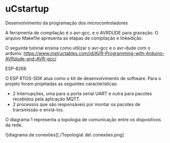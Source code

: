 # uCstartup
Desenvolvimento da programação dos microcontroladores

A ferramenta de compilação é o avr-gcc, e  o AVRDUDE para gravação.
O arquivo Makefile apresenta as etapas de compilação e linkedição.

O seguinte tutorial ensina como utilizar o avr-gcc e o avr-dude com o arduino: https://www.instructables.com/id/AVR-Programming-with-Arduino-AVRdude-and-AVR-gcc/


ESP-8266

O ESP RTOS-SDK atua como o kit de desenvolvimento de software.
Para o projeto foram projetadas as seguintes características:
- 2 Interrupções, uma para a porta serial UART e outra para pacotes recebidos pela aplicação MQTT.
- 2 processos que são responsáveis por montar os pacotes de transmissão e enviá-los.

O diagrama 1 representa a topologia de comunicação entre os dispositivos da rede.

![diagrama de conexões][./Topologia\ de\ conexões.png]
